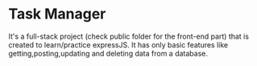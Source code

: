 ### <h1>Task Manager</h1>

It's a full-stack project (check public folder for the front-end part) that is created to learn/practice expressJS.
It has only basic features like getting,posting,updating and deleting data from a database. 


